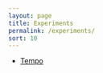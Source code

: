 ```yaml
---
layout: page
title: Experiments
permalink: /experiments/
sort: 10
---
```


- [Tempo](https://github.com/narthur/tempo)
